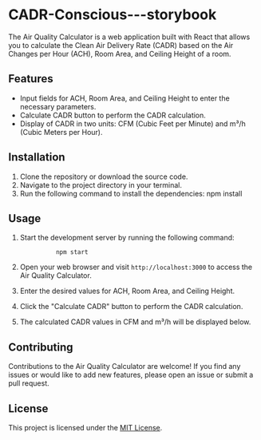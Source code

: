 # CADR-Conscious---storybook
The Air Quality Calculator is a web application built with React that allows you to calculate the Clean Air Delivery Rate (CADR) based on the Air Changes per Hour (ACH), Room Area, and Ceiling Height of a room.

## Features

- Input fields for ACH, Room Area, and Ceiling Height to enter the necessary parameters.
- Calculate CADR button to perform the CADR calculation.
- Display of CADR in two units: CFM (Cubic Feet per Minute) and m³/h (Cubic Meters per Hour).

## Installation

1. Clone the repository or download the source code.
2. Navigate to the project directory in your terminal.
3. Run the following command to install the dependencies:
                npm install

## Usage

1. Start the development server by running the following command:

                 npm start 

2. Open your web browser and visit `http://localhost:3000` to access the Air Quality Calculator.

3. Enter the desired values for ACH, Room Area, and Ceiling Height.

4. Click the "Calculate CADR" button to perform the CADR calculation.

5. The calculated CADR values in CFM and m³/h will be displayed below.

## Contributing

Contributions to the Air Quality Calculator are welcome! If you find any issues or would like to add new features, please open an issue or submit a pull request.

## License

This project is licensed under the [MIT License](LICENSE).

